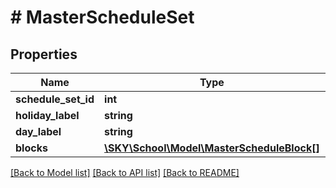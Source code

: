 # # MasterScheduleSet

## Properties

Name | Type | Description | Notes
------------ | ------------- | ------------- | -------------
**schedule_set_id** | **int** |  | [optional]
**holiday_label** | **string** |  | [optional]
**day_label** | **string** |  | [optional]
**blocks** | [**\SKY\School\Model\MasterScheduleBlock[]**](MasterScheduleBlock.md) |  | [optional]

[[Back to Model list]](../../README.md#models) [[Back to API list]](../../README.md#endpoints) [[Back to README]](../../README.md)
